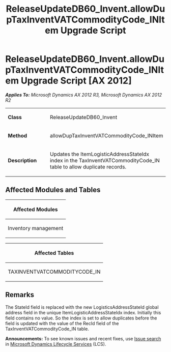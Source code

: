 ﻿---
title: ReleaseUpdateDB60_Invent.allowDupTaxInventVATCommodityCode_INItem Upgrade Script
TOCTitle: ReleaseUpdateDB60_Invent.allowDupTaxInventVATCommodityCode_INItem Upgrade Script
ms:assetid: b2b79ab3-39ae-9f2f-d8a8-bd8ec3d79ac9
ms:mtpsurl: https://msdn.microsoft.com/en-us/library/JJ736913(v=AX.60)
ms:contentKeyID: 49710597
ms.date: 05/18/2015
mtps_version: v=AX.60
---

# ReleaseUpdateDB60\_Invent.allowDupTaxInventVATCommodityCode\_INItem Upgrade Script [AX 2012]


_**Applies To:** Microsoft Dynamics AX 2012 R3, Microsoft Dynamics AX 2012 R2_

<table>
<colgroup>
<col style="width: 50%" />
<col style="width: 50%" />
</colgroup>
<tbody>
<tr class="odd">
<td><p><strong>Class</strong></p></td>
<td><p>ReleaseUpdateDB60_Invent</p></td>
</tr>
<tr class="even">
<td><p><strong>Method</strong></p></td>
<td><p>allowDupTaxInventVATCommodityCode_INItem</p></td>
</tr>
<tr class="odd">
<td><p><strong>Description</strong></p></td>
<td><p>Updates the ItemLogisticAddressStateIdx index in the TaxInventVATCommodityCode_IN table to allow duplicate records.</p></td>
</tr>
</tbody>
</table>


## Affected Modules and Tables

<table>
<colgroup>
<col style="width: 100%" />
</colgroup>
<thead>
<tr class="header">
<th><p>Affected Modules</p></th>
</tr>
</thead>
<tbody>
<tr class="odd">
<td><p>Inventory management</p></td>
</tr>
</tbody>
</table>


<table>
<colgroup>
<col style="width: 100%" />
</colgroup>
<thead>
<tr class="header">
<th><p>Affected Tables</p></th>
</tr>
</thead>
<tbody>
<tr class="odd">
<td><p>TAXINVENTVATCOMMODITYCODE_IN</p></td>
</tr>
</tbody>
</table>


## Remarks

The StateId field is replaced with the new LogisticsAddressStateId global address field in the unique ItemLogisticAddressStateIdx index. Initially this field contains no value. So the index is set to allow duplicates before the field is updated with the value of the RecId field of the TaxInventVATCommodityCode\_IN table.

  
**Announcements:** To see known issues and recent fixes, use [Issue search](http://go.microsoft.com/fwlink/?linkid=389258) in [Microsoft Dynamics Lifecycle Services](http://go.microsoft.com/fwlink/?linkid=306505) (LCS).

